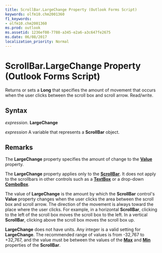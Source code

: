 ```yaml
---
title: ScrollBar.LargeChange Property (Outlook Forms Script)
keywords: olfm10.chm2001360
f1_keywords:
- olfm10.chm2001360
ms.prod: outlook
ms.assetid: 1236ef08-7788-a345-e2a6-a3c647fe2675
ms.date: 06/08/2017
localization_priority: Normal
---
```



# ScrollBar.LargeChange Property (Outlook Forms Script)

Returns or sets a  **Long** that specifies the amount of movement that occurs when the user clicks between the scroll box and scroll arrow. Read/write.


## Syntax

_expression_. **LargeChange**

_expression_ A variable that represents a  **ScrollBar** object.


## Remarks

The  **LargeChange** property specifies the amount of change to the **[Value](Outlook.scrollbar.value.md)** property.

The  **LargeChange** property applies only to the **[ScrollBar](Outlook.scrollbar.md)**. It does not apply to the scrollbars in other controls such as a  **[TextBox](Outlook.textbox.md)** or a drop-down **[ComboBox](Outlook.combobox.md)**.

The value of  **LargeChange** is the amount by which the **ScrollBar** control's **Value** property changes when the user clicks the area between the scroll box and scroll arrow. The direction of the movement is always toward the place where the user clicks. For example, in a horizontal **ScrollBar**, clicking to the left of the scroll box moves the scroll box to the left. In a vertical  **ScrollBar**, clicking above the scroll box moves the scroll box up.

 **LargeChange** does not have units. Any integer is a valid setting for **LargeChange**. The recommended range of values is from -32,767 to +32,767, and the value must be between the values of the  **[Max](Outlook.scrollbar.max.md)** and **[Min](Outlook.scrollbar.min.md)** properties of the **ScrollBar**.


